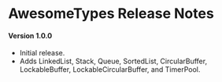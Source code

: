 # AwesomeTypes Release Notes

#### **Version 1.0.0**

 - Initial release.
 - Adds LinkedList, Stack, Queue, SortedList, CircularBuffer, LockableBuffer, LockableCircularBuffer, and TimerPool.

 

